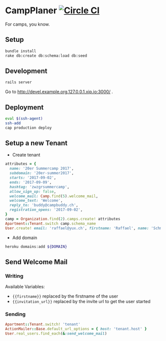 # CampPlaner [![Circle CI](https://circleci.com/gh/dev-kitchen/campbuddy.svg?style=svg)](https://circleci.com/gh/dev-kitchen/campbuddy)

For camps, you know.


## Setup

```bash
bundle install
rake db:create db:schema:load db:seed
```

## Development

```bash
rails server
```

Go to http://devel.example.org.127.0.0.1.xip.io:3000/ .

## Deployment

```bash
eval $(ssh-agent)
ssh-add
cap production deploy
```

## Setup a new Tenant

* Create tenant
```ruby
attributes = {
  name: '20er Summercamp 2017',
  subdomain: '20er-summer2017',
  starts: '2017-09-02',
  ends: '2017-09-09',
  hashtag: 'zwzgrsummercamp',
  allow_sign_up: false,
  welcome_mail: Camp.find(5).welcome_mail,
  welcome_text: 'Welcome',
  reply_to: 'buddy@campbuddy.ch',
  registration_opens: '2017-09-02',
}
camp = Organization.find(2).camps.create! attributes
Apartment::Tenant.switch camp.schema_name
User.create! email: 'raffael@yux.ch', firstname: 'Raffael', name: 'Schmid', password: 'passwordhere', admin: true
```
* Add domain
```bash
heroku domains:add ${DOMAIN}
```

## Send Welcome Mail

### Writing

Available Variables:

* `{{firstname}}` replaced by the firstname of the user
* `{{invitation_url}}` replaced by the invite url to get the user started

### Sending

```ruby
Apartment::Tenant.switch! 'tenant'
ActionMailer::Base.default_url_options = { host: 'tenant.host' }
User.real_users.find_each(&:send_welcome_mail)
```

